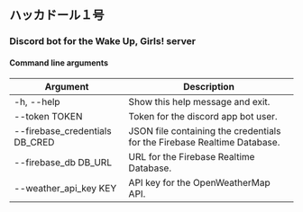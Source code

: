 ## ハッカドール１号
### Discord bot for the Wake Up, Girls! server

#### Command line arguments

  Argument                        | Description
  ------------------------------- | -------------------------------------
  -h, --help                      | Show this help message and exit.  
  --token TOKEN                   | Token for the discord app bot user.  
  --firebase_credentials DB_CRED  | JSON file containing the credentials for the Firebase Realtime Database.
  --firebase_db DB_URL            | URL for the Firebase Realtime Database.
  --weather_api_key KEY 	        | API key for the OpenWeatherMap API.

